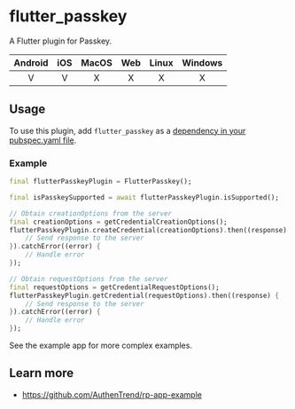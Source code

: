 # flutter_passkey

A Flutter plugin for Passkey.

| Android | iOS | MacOS | Web | Linux | Windows |
| :-----: | :-: | :---: | :-: | :---: | :-----: |
|    V    |  V  |   X   |  X  |   X   |    X    |

## Usage

To use this plugin, add `flutter_passkey` as a [dependency in your pubspec.yaml file](https://flutter.dev/platform-plugins/).

### Example

``` dart
final flutterPasskeyPlugin = FlutterPasskey();

final isPasskeySupported = await flutterPasskeyPlugin.isSupported();

// Obtain creationOptions from the server
final creationOptions = getCredentialCreationOptions();
flutterPasskeyPlugin.createCredential(creationOptions).then((response) {
    // Send response to the server
}).catchError((error) {
    // Handle error
});

// Obtain requestOptions from the server
final requestOptions = getCredentialRequestOptions();
flutterPasskeyPlugin.getCredential(requestOptions).then((response) {
    // Send response to the server
}).catchError((error) {
    // Handle error
});
```

See the example app for more complex examples.

## Learn more
- https://github.com/AuthenTrend/rp-app-example
